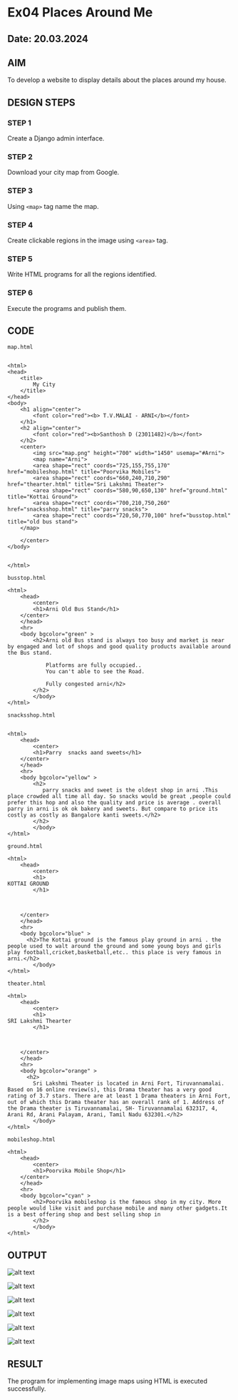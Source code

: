 # Ex04 Places Around Me
## Date: 20.03.2024

## AIM
To develop a website to display details about the places around my house.

## DESIGN STEPS

### STEP 1
Create a Django admin interface.

### STEP 2
Download your city map from Google.

### STEP 3
Using ```<map>``` tag name the map.

### STEP 4
Create clickable regions in the image using ```<area>``` tag.

### STEP 5
Write HTML programs for all the regions identified.

### STEP 6
Execute the programs and publish them.

## CODE
```
map.html 


<html>
<head>
    <title>
        My City
    </title>
</head>
<body>
    <h1 align="center">
        <font color="red"><b> T.V.MALAI - ARNI</b></font>
    </h1>
    <h2 align="center">
        <font color="red"><b>Santhosh D (23011482)</b></font>
    </h2>
    <center>
        <img src="map.png" height="700" width="1450" usemap="#Arni">
        <map name="Arni">
        <area shape="rect" coords="725,155,755,170" href="mobileshop.html" title="Poorvika Mobiles">
        <area shape="rect" coords="660,240,710,290" href="thearter.html" title="Sri Lakshmi Theater">
        <area shape="rect" coords="580,90,650,130" href="ground.html" title="Kottai Ground">
        <area shape="rect" coords="700,210,750,260" href="snacksshop.html" title="parry snacks">
        <area shape="rect" coords="720,50,770,100" href="busstop.html" title="old bus stand">
    </map>

    </center>
</body>


</html>

busstop.html

<html>
    <head>
        <center>
        <h1>Arni Old Bus Stand</h1>
    </center>
    </head>
    <hr>
    <body bgcolor="green" >
        <h2>Arni old Bus stand is always too busy and market is near by engaged and lot of shops and good quality products available around the Bus stand.

            Platforms are fully occupied..
            You can't able to see the Road.
            
            Fully congested arni</h2>
        </h2>
        </body>
</html>

snacksshop.html


<html>
    <head>
        <center>
        <h1>Parry  snacks aand sweets</h1>
    </center>
    </head>
    <hr>
    <body bgcolor="yellow" >
        <h2>
           parry snacks and sweet is the oldest shop in arni .This place crowded all time all day. So snacks would be great ,people could prefer this hop and also the quality and price is average . overall parry in arni is ok ok bakery and sweets. But compare to price its costly as costly as Bangalore kanti sweets.</h2>
        </h2>
        </body>
</html>

ground.html

<html>
    <head>
        <center>
        <h1>
KOTTAI GROUND
        </h1>
    
    
    
    </center>
    </head>
    <hr>
    <body bgcolor="blue" >
      <h2>The Kottai ground is the famous play ground in arni . the people used to walt around the ground and some young boys and girls play football,cricket,basketball,etc.. this place is very famous in arni.</h2>
        </body>
</html>

theater.html

<html>
    <head>
        <center>
        <h1>
SRI Lakshmi Thearter
        </h1>
    
    
    
    </center>
    </head>
    <hr>
    <body bgcolor="orange" >
      <h2>
        Sri Lakshmi Theater is located in Arni Fort, Tiruvannamalai. Based on 16 online review(s), this Drama theater has a very good rating of 3.7 stars. There are at least 1 Drama theaters in Arni Fort, out of which this Drama theater has an overall rank of 1. Address of the Drama theater is Tiruvannamalai, SH- Tiruvannamalai 632317, 4, Arani Rd, Arani Palayam, Arani, Tamil Nadu 632301.</h2>
        </body>
</html>

mobileshop.html

<html>
    <head>
        <center>
        <h1>Poorvika Mobile Shop</h1>
    </center>
    </head>
    <hr>
    <body bgcolor="cyan" >
        <h2>Poorvika mobileshop is the famous shop in my city. More people would like visit and purchase mobile and many other gadgets.It is a best offering shop and best selling shop in  
        </h2>
        </body>
</html>
```

## OUTPUT
![alt text](santhosh/ludusapp/static/1.png)

![alt text](santhosh/ludusapp/static/2.png)

![alt text](santhosh/ludusapp/static/3.png)

![alt text](santhosh/ludusapp/static/4.png)

![alt text](santhosh/ludusapp/static/5.png)

![alt text](santhosh/ludusapp/static/6.png)

## RESULT
The program for implementing image maps using HTML is executed successfully.
